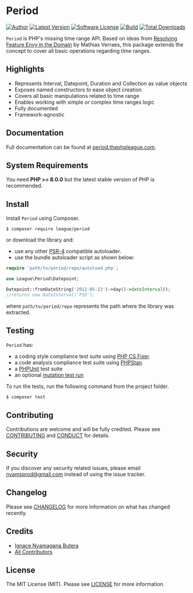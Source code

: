 Period
============

[![Author](http://img.shields.io/badge/author-@nyamsprod-blue.svg?style=flat-square)](https://twitter.com/nyamsprod)
[![Latest Version](https://img.shields.io/github/release/thephpleague/period.svg?style=flat-square)](https://github.com/thephpleague/period/releases)
[![Software License](https://img.shields.io/badge/license-MIT-brightgreen.svg?style=flat-square)](LICENSE)
[![Build](https://github.com/thephpleague/period/workflows/build/badge.svg)](https://github.com/thephpleague/period/actions?query=workflow%3A%22build%22)
[![Total Downloads](https://img.shields.io/packagist/dt/league/period.svg?style=flat-square)](https://packagist.org/packages/league/period)

`Period` is PHP's missing time range API. Based on ideas from [Resolving Feature Envy in the Domain](http://verraes.net/2014/08/resolving-feature-envy-in-the-domain/) by Mathias Verraes, this package extends the concept to cover all basic operations regarding time ranges.

## Highlights

- Represents Interval, Datepoint, Duration and Collection as value objects
- Exposes named constructors to ease object creation
- Covers all basic manipulations related to time range
- Enables working with simple or complex time ranges logic
- Fully documented
- Framework-agnostic

Documentation
-------

Full documentation can be found at [period.thephpleague.com](http://period.thephpleague.com).

System Requirements
-------

You need **PHP >= 8.0.0** but the latest stable version of PHP is recommended.

Install
-------

Install `Period` using Composer.

```
$ composer require league/period
```

or download the library and:

- use any other [PSR-4](http://www.php-fig.org/psr/psr-4/) compatible autoloader.
- use the bundle autoloader script as shown below:

~~~php
require 'path/to/period/repo/autoload.php';

use League\Period\Datepoint;

Datepoint::fromDateString('2012-05-23')->day()->dateInterval();
//returns new DateInterval('P1D');
~~~

where `path/to/period/repo` represents the path where the library was extracted.

Testing
-------

`Period` has:

- a coding style compliance test suite using [PHP CS Fixer](http://cs.sensiolabs.org/).
- a code analysis compliance test suite using [PHPStan](https://github.com/phpstan/phpstan).
- a [PHPUnit](https://phpunit.de) test suite
- an optional [mutation test run](https://github.com/infection/infection)

To run the tests, run the following command from the project folder.


``` bash
$ composer test
```

Contributing
-------

Contributions are welcome and will be fully credited. Please see [CONTRIBUTING](.github/CONTRIBUTING.md) and [CONDUCT](CONDUCT.md) for details.

Security
-------

If you discover any security related issues, please email nyamsprod@gmail.com instead of using the issue tracker.

Changelog
-------

Please see [CHANGELOG](CHANGELOG.md) for more information on what has changed recently.

Credits
-------

- [Ignace Nyamagana Butera](https://github.com/nyamsprod)
- [All Contributors](https://github.com/thephpleague/period/graphs/contributors)

License
-------

The MIT License (MIT). Please see [LICENSE](LICENSE) for more information.
